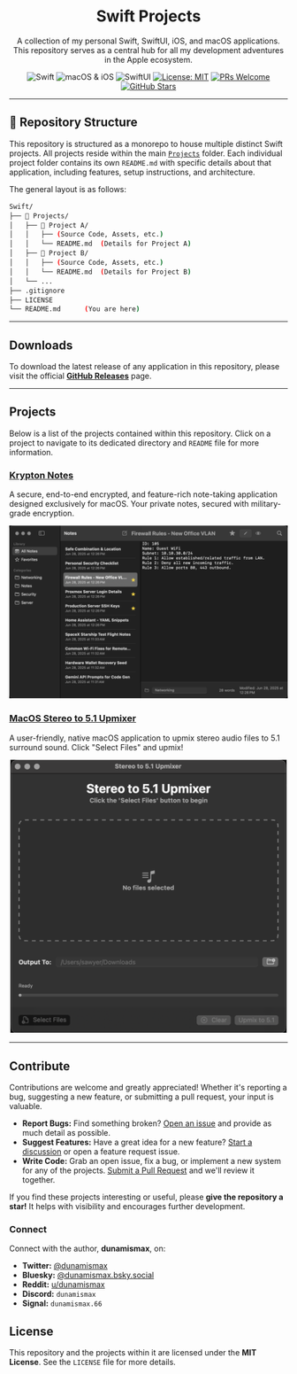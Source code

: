 <h1 align="center">Swift Projects</h1>

<p align="center">
  A collection of my personal Swift, SwiftUI, iOS, and macOS applications.
  <br />
  This repository serves as a central hub for all my development adventures in the Apple ecosystem.
</p>

<p align="center">
  <img src="https://img.shields.io/badge/Language-Swift-orange.svg" alt="Swift">
  <img src="https://img.shields.io/badge/Platform-macOS | iOS-lightgrey.svg" alt="macOS & iOS">
  <img src="https://img.shields.io/badge/Framework-SwiftUI-blue.svg" alt="SwiftUI">
  <a href="https://github.com/dunamismax/Swift/blob/main/LICENSE"><img src="https://img.shields.io/badge/License-MIT-yellow.svg" alt="License: MIT"></a>
  <a href="https://github.com/dunamismax/Swift/pulls"><img src="https://img.shields.io/badge/PRs-welcome-brightgreen.svg?style=flat-square" alt="PRs Welcome"></a>
  <a href="https://github.com/dunamismax/Swift/stargazers"><img src="https://img.shields.io/github/stars/dunamismax/Swift?style=social" alt="GitHub Stars"></a>
</p>

---

## 📂 Repository Structure

This repository is structured as a monorepo to house multiple distinct Swift projects. All projects reside within the main [`Projects`](https://github.com/dunamismax/Swift/tree/main/Projects) folder. Each individual project folder contains its own `README.md` with specific details about that application, including features, setup instructions, and architecture.

The general layout is as follows:

```sh
Swift/
├── 📁 Projects/
│   ├── 📁 Project A/
│   │   ├── (Source Code, Assets, etc.)
│   │   └── README.md  (Details for Project A)
│   ├── 📁 Project B/
│   │   ├── (Source Code, Assets, etc.)
│   │   └── README.md  (Details for Project B)
│   └── ...
├── .gitignore
├── LICENSE
└── README.md      (You are here)
```

---

## Downloads

To download the latest release of any application in this repository, please visit the official **[GitHub Releases](https://github.com/dunamismax/Swift/releases)** page.

---

## Projects

Below is a list of the projects contained within this repository. Click on a project to navigate to its dedicated directory and `README` file for more information.

### [Krypton Notes](https://github.com/dunamismax/Swift/tree/main/Projects/Krypton%20Notes)

A secure, end-to-end encrypted, and feature-rich note-taking application designed exclusively for macOS. Your private notes, secured with military-grade encryption.

<p align="center">
  <a href="https://github.com/dunamismax/Swift/tree/main/Projects/Krypton%20Notes">
    <img src="https://github.com/dunamismax/Swift/blob/main/Projects/Krypton%20Notes/Krypton-Notes-Screenshot.png?raw=true" width="850">
  </a>
</p>

### [MacOS Stereo to 5.1 Upmixer](https://github.com/dunamismax/Swift/tree/main/Projects/MacOS-Stereo-to-5.1-Upmixer)

A user-friendly, native macOS application to upmix stereo audio files to 5.1 surround sound. Click "Select Files" and upmix!

<p align="center">
  <a href="https://github.com/dunamismax/Swift/tree/main/Projects/MacOS-Stereo-to-5.1-Upmixer">
    <img src="https://github.com/dunamismax/Swift/blob/main/Projects/MacOS-Stereo-to-5.1-Upmixer/assets/app-screenshot-v3.png?raw=true" width="500">
  </a>
</p>

<!-- When adding a new project, copy the format above -->

---

## Contribute

Contributions are welcome and greatly appreciated! Whether it's reporting a bug, suggesting a new feature, or submitting a pull request, your input is valuable.

- **Report Bugs:** Find something broken? [Open an issue](https://github.com/dunamismax/Swift/issues) and provide as much detail as possible.
- **Suggest Features:** Have a great idea for a new feature? [Start a discussion](https://github.com/dunamismax/Swift/discussions) or open a feature request issue.
- **Write Code:** Grab an open issue, fix a bug, or implement a new system for any of the projects. [Submit a Pull Request](https://github.com/dunamismax/Swift/pulls) and we'll review it together.

If you find these projects interesting or useful, please **give the repository a star!** It helps with visibility and encourages further development.

### Connect

Connect with the author, **dunamismax**, on:

- **Twitter:** [@dunamismax](https://twitter.com/dunamismax)
- **Bluesky:** [@dunamismax.bsky.social](https://bsky.app/profile/dunamismax.bsky.social)
- **Reddit:** [u/dunamismax](https://www.reddit.com/user/dunamismax)
- **Discord:** `dunamismax`
- **Signal:** `dunamismax.66`

## License

This repository and the projects within it are licensed under the **MIT License**. See the `LICENSE` file for more details.
